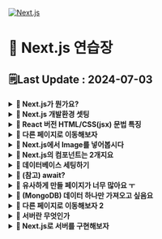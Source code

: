 [![Next.js](https://img.shields.io/badge/Next-black?style=for-the-badge&logo=next.js&logoColor=white)](https://github.com/MinSungJe/FrontEnd_Prac)
# 📝 Next.js 연습장
## 🗒️Last Update : 2024-07-03
<details>
<summary><b>🤔 Next.js가 뭔가요?</b></summary>

- React 문법으로 프론트엔드부터 서버까지 만들어볼 수 있는 풀스택 프레임워크임
- 서버 사이드 렌더링을 쉽게 구현 가능
</details>

<details>
<summary><b>🤔 Next.js 개발환경 셋팅</b></summary>

- 작업폴더 터미널 열어서 <code>npx create-next-app@latest</code>
- 미리보기: <code>npm run dev</code>
- app폴더
    - page.js: 메인페이지임
    - layout.js: page.js를 감싸는 파일
    - globals.css: 모든 파일에 적용되는 CSS파일
    - XXX.module.css: XXX에만 적용되는 CSS파일
- api폴더
    - 서버기능 만드는 곳
- node_modules
    - 설치한 라이브러리 보관용 폴더
- public
    - 이미지나 static 파일 보관 용
- package.json
    - 설치한 라이브러리 자동으로 기록해줌
    - 터미널에서 쓸 수 있는 명령어도 기록해줌

</details>

<details>
<summary><b>🤔 React 버전 HTML/CSS(jsx) 문법 특징</b></summary>

- React에서 사용하는 HTML/CSS는 특징이 있음
    1. return() 안에 HTML 넣을 때 언제나 하나의 html태그로 시작해서 하나의 html태그로 끝나야 함
    2. class 넣고 싶으면 className
    3. HTML안에 변수 넣으려면 { 변수명 } (= 데이터바인딩 문법)
    4. style 속성 넣으려면 style={{ 어쩌구: '저쩌구', 어쩌구: '저쩌구'}}
        - object 자료형을 넣으므로 -(대쉬)기호 대신 대문자로 바꿔줘야 함

</details>

<details>
<summary><b>🤔 다른 페이지로 이동해보자</b></summary>

- 페이지를 나누는걸 라우팅이라고 함
- ❗<b>Next.js는 자동 라우팅을 지원</b>함
    - 예를 들어 /list로 접속시 목록 html을 보여주고 싶다면
        1. app 폴더 안에 list 폴더를 만들고
        2. 그 안에 page.js 만들어서 상품목록 html 넣어두면 됨
    - Next.js는 app 폴더 안에 있는 폴더들을 자동으로 url로 만들어줌
- 페이지 이동 링크 만들고 싶으면 위에서 Link라는 걸 import 해온 다음 a태그처럼 쓰면 됨
- ❗<b>중복되는 html은 layout.js 파일에 적으면 됨</b>
    - Next.js는 page.js를 보여줄 때 옆에 layout.js가 있다면 layout.js 내용 안에 page.js를 담아서 보여줌
    - 상위폴더에 layout.js가 있다면 그 안에 하위 폴더의 layout.js를 담아서 보여줌

</details>

<details>
<summary><b>🤔 Next.js에서 Image를 넣어봅시다</b></summary>

- 이미지는 그냥 public 폴더에 보관하고 필요한 페이지에 img 태그로 넣으면 됨
    - jsx에선 태그를 열었으면 항상 닫아야함
    - 이미지는 public 폴더에 보관하고 경로는 /부터 시작하면 됨(public 폴더에 있는 것들은 사이트 발행시 자동으로 사이트 root 경로로 이동하기 때문)
        ```html
        <img src="/port1.png" alt="설명"/> 
        ```
- 최적화된 이미지를 넣으려면 Image 태그를 import 후 사용
    - lazy loading & 사이트 최적화 & layout shift 방지 효과가 있음
    - 이미지 경로를 넣으려면 이미지를 상단에서 import 해온 뒤 넣어야 함
        ```jsx
        import Image from 'next/image'
        import 이미지 from '/public/port1.png'

        export default function Home() {
        return(
            <div>
            <Image src={이미지} alt="설명"/>
            <div/>
        )} 
        ```
    - 이미지 높이가 이상하다면 height: auto;
    - 다른 사이트에서 올려둔 이미지를 Image 태그에 절대경로로 넣고싶다면
        1. width, height 옵션을 넣어야 함
        2. 셋팅도 따로 해둬야 함
        ```jsx
        import Image from 'next/image'

        export default function Home() {
        return(
            <div>
            <Image src="https://placehold.co/500" width="500" height="500"/>
            <div/>
        )} 
        ```
</details>

<details>
<summary><b>🤔 Next.js의 컴포넌트는 2개지요</b></summary>

- <b>server component</b>
    - React 문법 Component처럼 아무데나 대충 만든 컴포넌트
    - html에 자바스크립트 기능 넣기 불가능
    - useState, useEffect 등 사용 불가
    - 로딩속도 빠름
    - 검색엔진 노출 유리
- <b>client component</b>
    - ❗<b>js파일 맨위에다 'use client' 넣은 뒤 아래 있는 컴포넌트</b>
    - html에 자바스크립트 기능 넣기 가능
    - React의 useState, useEffect 등 사용가능
    - 로딩속도 느림(자바스크립트 많이 필요, hydration 필요)
- 큰 페이지는 server component, JS기능 필요한 곳만 client component
</details>

<details>
<summary><b>🤔 데이터베이스 세팅하기</b></summary>

- 여기서는 MongoDB로 설명
- MongoDB에 데이터를 저장하고 이를 불러오기 위한 세팅을 해보자
    1. 작업 폴더에서 터미널 열고 <code>npm install mongodb</code>
    2. 아무데나 js 파일을 만들고(util/database.js)
        ```js
        import { MongoClient } from 'mongodb'
        const url = 'DB접속URL~~'
        const options = { useNewUrlParser: true }
        let connectDB

        if (process.env.NODE_ENV === 'development') {
        if (!global._mongo) {
            global._mongo = new MongoClient(url, options).connect()
        }
        connectDB = global._mongo
        } else {
        connectDB = new MongoClient(url, options).connect()
        }
        export { connectDB }
        ```
    3. DB 입출력이 필요한 곳에서 connectDB 변수를 가져다 쓰자
        ```js
        import { connectDB } from "/util/database.js"

        export default async function Home() {
        let client = await connectDB;
        const db = client.db('forum');
        let result = await db.collection('post').find().toArray();

        return (
            <main>
            {result[0].title}
            </main>
        )
        }
        ```
    - top-level await라는 기능을 이용해서 await가 붙는 db 부분을 export하는 부분에 같이 넣어도 되지만, 버전이 낮은 경우 지원하지 않는 기술이라 잘 쓰이진 않음
    - 다른 DB의 경우에도
        1. DB 조작 도와주는 라이브러리 설치
        2. DB 연결하는 코드 셋팅
        3. 라이브러리 사용법 대로 DB 입출력하는 코드 사용
    - ❗<b>DB 입출력하는 코드는 server component 안에서만 사용하자!</b>
        - client component 안에 적은 코드는 유저들도 쉽게 볼 수 있기 때문
</details>

<details>
<summary><b>🤔 (참고) await?</b></summary>

- mongodb 라이브러리에서 값을 불러올 때 await을 사용함
    - await는 promise를 뱉는 코드에 붙일 수 있음
    - 보통 javascript는 실행이 느린 코드가 있다면 전부 실행하지 않고 다음 코드로 넘어감
    - await을 붙여 해당 코드 실행을 전부 시키고 넘어가도록 설정 가능
    - await이 있는 함수의 경우 async를 붙여줘야 함
</details>

<details>
<summary><b>🤔 유사하게 만들 페이지가 너무 많아요 ㅜ</b></summary>

- ❗<b>Dynamic Route</b>를 사용해보자!
    - Next에서 새로운 url을 만들기 위해 만드는 폴더이름을 [url파라미터명]
    - 이렇게 만든 page에 props를 넣으면 props.params를 통해 폴더이름에 넣은 url 파라미터를 가져올 수 있음
        ```js
        export default async function Detail(props) {
        console.log(props)
        (생략)
        }
        ```
    - 즉, ❗<b>dynamic route</b>로 만든 URL에 적은 문자를 가져오고 싶으면 컴포넌트에서 params를 출력해보면 됨
</details>

<details>
<summary><b>🤔 (MongoDB) 데이터 하나만 가져오고 싶음요</b></summary>

- .findOne() 사용하면 됨
    - <code>db.collection(컬렉션명).findOne(찾을document내용)</code>
- 해당 document가 저장된 document 요소 하나를 가져옴
- 보통 게시글의 경우에는 id를 가져오는 것이 좋음
</details>

<details>
<summary><b>🤔 다른 페이지로 이동해보자 2</b></summary>

- Link 이외에 다른 방법으로 페이지 이동을 하려면 useRouter 쓰면 됨
- useRouter() 쓰면 자바스크립트 코드로 페이지이동을 시킬 수 있음
- 다만 ❗<b>use어쩌구 문법들은 client component 안에서만 사용할 수 있음</b>
    ```js
    'use client'

    import {useRouter} from 'next/navigation'

    export default function DetailLink(){
    let router = useRouter()
    return (
        <button onClick={()=>{ router.push('/') }}>버튼</button>
    )
    }
    ```
- Link 말고 사용하는 이유?: ❗<b>여러가지 재밌는 기능을 사용할 수 있음!</b>
    - <code>router.back()</code>: 뒤로 가기
    - <code>router.forward()</code>: 앞으로 가기
    - <code>router.refresh()</code>: soft refresh
    - <code>router.prefetch('/어쩌구')</code>: '/어쩌구'의 내용을 미리 로드함 -> 그 페이지를 방문할 때 속도가 매우 빨라짐
        - server component에서도 Link 태그를 이용하면 이 기능을 사용 가능(화면에 보이는 순간 자동으로 미리 로드)
- 이 외에 client component에서 현재 URL에 뭐가 적혀있는지 궁금하면
    ```js
    'use client'

    import {usePathname, useSearchParams, useParams} from 'next/navigation'

    export default function DetailLink(){
    let a = usePathname()
    let b = useSearchParams()
    let c = useParams()
    console.log(a)
    }
    ```
    - <code>usePathname()</code>: 현재 URL을 출력
    - <code>useSearchParams()</code>: search parameter(query string) 출력
    - <code>useParams()</code>: [dynamic route]에 입력한 내용을 출력
</details>

<details>
<summary><b>🤔 서버란 무엇인가</b></summary>

- 서버: 유저 요청을 받으면 이것저것 실행해주는 간단한 프로그램
    - 유저가 입력한 것을 바로 DB로 저장시켜버리면 큰 문제가 발생할 수 있음(이상한 것을 DB에 넣어버릴 수 있으므로)
    - ❗<b>따라서 서버를 거쳐서 서버단에서 예외처리 후 DB에 넣는게 좋음!</b>
- 서버의 기능은 URL과 method 이름을 붙여서 구분함
    - URL: 개발자 맘대로 작성
    - method: GET(데이터 출력), POST(입력), PUT(수정), DELETE(삭제)
- 서버로 POST 요청하려면 form 태그 이용
</details>

<details>
<summary><b>🤔 Next.js로 서버를 구현해보자</b></summary>

- ❗<b>Next.js에서 서버기능</b>을 만드려면!
    1. (app이랑 같은 경로 내)pages 폴더 안에 api 폴더를 만들고 거기에 js 파일을 아무이름으로 만듬
        - 이렇게 만든 파일과 폴더는 자동으로 서버 기능의 URL이 됨
            - URL: /api/폴더명
        - 해당 URL로 GET/POST/PUT/DELETE 요청하면 해당 js파일이 실행됨
    2. 해당 js 파일에 함수 하나 넣으면 그 함수 안 코드가 실행됨
        ```js
        export default function handler(요청, 응답) {
        console.log(123)
        }
        ```
        - GET 요청을 하는 가장 빠른 방법은 URL을 입력하는 것
    3. 서버는 요청을 받았으면 응답도 해주는 것이 좋음
        ```js
        export default function handler(요청, 응답) {
        응답.status(200).json('처리완료함')
        }
        ```
        - 서버 기능이 성공적으로 실행됐으면 <code>status(200)</code>
        - 서버 기능이 실패했다면 <code>status(500)</code>
        - 서버 기능이 유저때문에 실패한 경우 <code>status(400)</code>
        - 요청자에게 데이터도 보내주고 싶다면 <code>응답.json()</code> 안에 데이터 넣으면 됨(object, array, 문자, 숫자 싹다 가능)
    - (참고) 서버에서 method 종류마다 각각 다른 기능을 실행하고 싶으면 if문으로 구분 -> <code>요청.method == 'GET'?</code>
    - 서버 측에서 실행되는 코드들이기 때문에 DB 입출력하는 코드를 여기 작성해도 상관 없음
    - DB를 불러오는 도중에 발생하는 에러를 잡으려면 <code>try {} catch(error) {}</code> 문 활용
</details>